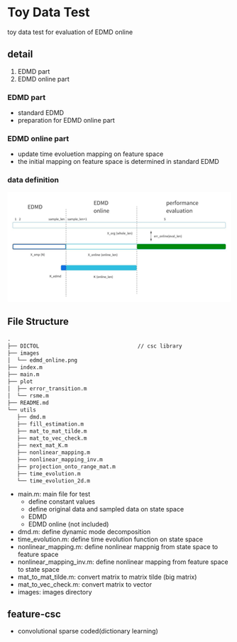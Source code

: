 # Toy Data Test
toy data test for evaluation of EDMD online

## detail
1. EDMD part
2. EDMD online part

### EDMD part
+ standard EDMD
+ preparation for EDMD online part

### EDMD online part
+ update time evoluetion mapping on feature space
+ the initial mapping on feature space is determined in standard EDMD

### data definition
![data_definition](./images/edmd_online.jpeg)

## File Structure
```
.
├── DICTOL                               // csc library
├── images
│  └── edmd_online.png
├── index.m
├── main.m
├── plot
│  ├── error_transition.m
│  └── rsme.m
├── README.md
└── utils
   ├── dmd.m
   ├── fill_estimation.m
   ├── mat_to_mat_tilde.m
   ├── mat_to_vec_check.m
   ├── next_mat_K.m
   ├── nonlinear_mapping.m
   ├── nonlinear_mapping_inv.m
   ├── projection_onto_range_mat.m
   ├── time_evolution.m
   └── time_evolution_2d.m
```
+ main.m: main file for test
    + define constant values
    + define original data and sampled data on state space
    + EDMD
    + EDMD online (not included)
+ dmd.m: define dynamic mode decomposition
+ time_evolution.m: define time evolution function on state space
+ nonlinear_mapping.m: define nonlinear mappnig from state space to feature space
+ nonlinear_mapping_inv.m: define nonlinear mapping from feature space to state space
+ mat_to_mat_tilde.m: convert matrix to matrix tilde (big matrix)
+ mat_to_vec_check.m: convert matrix to vector
+ images: images directory

## feature-csc
+ convolutional sparse coded(dictionary learning)